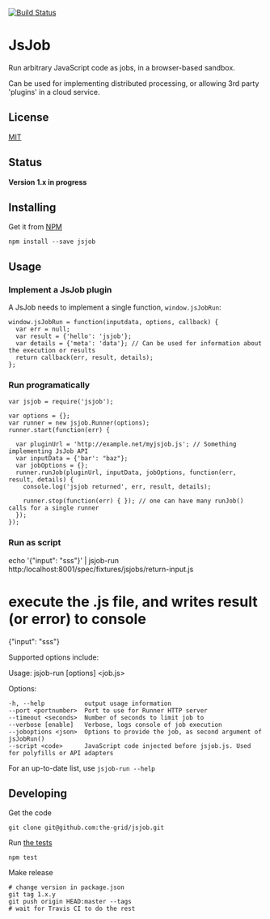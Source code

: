 [![Build Status](https://travis-ci.org/the-grid/jsjob.svg?branch=master)](https://travis-ci.org/the-grid/jsjob)
# JsJob

Run arbitrary JavaScript code as jobs, in a browser-based sandbox.

Can be used for implementing distributed processing, or
allowing 3rd party 'plugins' in a cloud service.

## License
[MIT](./LICENSE.md)

## Status
**Version 1.x in progress**


## Installing

Get it from [NPM](https://www.npmjs.com/package/jsjob)

    npm install --save jsjob

## Usage

### Implement a JsJob plugin

A JsJob needs to implement a single function, `window.jsJobRun`:

    window.jsJobRun = function(inputdata, options, callback) {
      var err = null;
      var result = {'hello': 'jsjob'};
      var details = {'meta': 'data'}; // Can be used for information about the execution or results
      return callback(err, result, details);
    };

### Run programatically

    var jsjob = require('jsjob');

    var options = {};
    var runner = new jsjob.Runner(options);
    runner.start(function(err) {

      var pluginUrl = 'http://example.net/myjsjob.js'; // Something implementing JsJob API
      var inputData = {'bar': "baz"};
      var jobOptions = {};
      runner.runJob(pluginUrl, inputData, jobOptions, function(err, result, details) {
        console.log('jsjob returned', err, result, details);

        runner.stop(function(err) { }); // one can have many runJob() calls for a single runner
      });
    });

### Run as script

  echo '{"input": "sss"}' | jsjob-run http:/localhost:8001/spec/fixtures/jsjobs/return-input.js
  # execute the .js file, and writes result (or error) to console
  {"input": "sss"}

Supported options include:

  Usage: jsjob-run [options] <job.js>

  Options:

    -h, --help           output usage information
    --port <portnumber>  Port to use for Runner HTTP server
    --timeout <seconds>  Number of seconds to limit job to
    --verbose [enable]   Verbose, logs console of job execution
    --joboptions <json>  Options to provide the job, as second argument of jsJobRun()
    --script <code>      JavaScript code injected before jsjob.js. Used for polyfills or API adapters

For an up-to-date list, use `jsjob-run --help`

## Developing

Get the code

    git clone git@github.com:the-grid/jsjob.git

Run [the tests](./spec)

    npm test

Make release

    # change version in package.json
    git tag 1.x.y
    git push origin HEAD:master --tags
    # wait for Travis CI to do the rest

